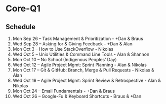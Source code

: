 # Core-Q1

## Schedule

1. Mon Sep 26 – Task Management & Prioritization - +Dan & Braus
1. Wed Sep 28 – Asking for & Giving Feedback - +Dan & Alan
1. Mon Oct 3 – How to Use StackOverflow - Nikolas
1. Wed Oct 5 – Unix Utilities & Command Line Tools - Alan & Shannon
1. Mon Oct 10 – No School (Indigenous Peoples’ Day)
1. Wed Oct 12 – Agile Project Mgmt: Sprint Planning - Alan & Nikolas
1. Mon Oct 17 – Git & GitHub: Branch, Merge & Pull Requests - Nikolas & Alan
1. Wed Oct 19 – Agile Project Mgmt: Sprint Review & Retrospective - Alan & Nikolas
1. Mon Oct 24 – Email Fundamentals - +Dan & Braus
1. Wed Oct 26 – Google-Fu & Keyboard Shortcuts - Braus & +Dan